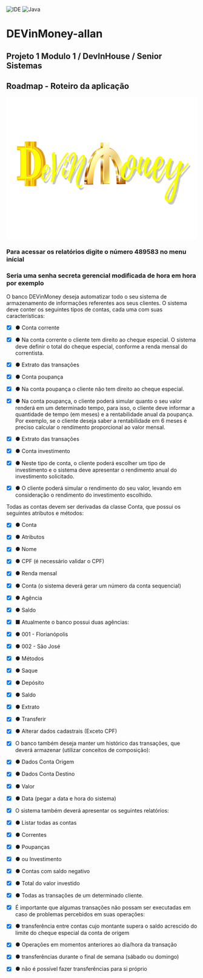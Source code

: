 ![IDE](https://img.shields.io/badge/Eclipse-2C2255?style=for-the-badge&logo=eclipse&logoColor=white)
![Java](https://img.shields.io/badge/Java-ED8B00?style=for-the-badge&logo=java&logoColor=white)

# DEVinMoney-allan

## Projeto 1 Modulo 1 / DevInHouse / Senior Sistemas

## Roadmap - Roteiro da aplicação 

<p align="center">
        <a href="https://www.linkedin.com/in/all-an/">
        <img align="center" width="666" height="375"  src="/img/devinmoney-removebg-preview.png" />
</a>
</p>

### Para acessar os relatórios digite o número 489583 no menu inícial 
### Seria uma senha secreta gerencial modificada de hora em hora por exemplo

O banco DEVinMoney deseja automatizar todo o seu sistema de armazenamento de informações referentes aos seus clientes. O sistema deve conter os seguintes tipos de contas, cada uma com suas características: 

- [x] ● Conta corrente 
- [x] ● Na conta corrente o cliente tem direito ao cheque especial. O sistema deve definir o total do cheque especial, conforme a renda mensal do correntista. 
- [x] ● Extrato das transações 

- [x] ● Conta poupança 
- [x] ● Na conta poupança o cliente não tem direito ao cheque especial. 
- [x] ● Na conta poupança, o cliente poderá simular quanto o seu valor renderá em um determinado tempo, para isso, o cliente deve informar a quantidade de tempo (em meses) e a rentabilidade anual da poupança. Por exemplo, se o cliente deseja saber a rentabilidade em 6 meses é preciso calcular o rendimento proporcional ao valor mensal. 
- [x] ● Extrato das transações 

- [x] ● Conta investimento 
- [x] ● Neste tipo de conta, o cliente poderá escolher um tipo de investimento e o sistema deve apresentar o rendimento anual do investimento solicitado. 
- [x] ● O cliente poderá simular o rendimento do seu valor, levando em consideração o rendimento do investimento escolhido. 

Todas as contas devem ser derivadas da classe Conta, que possui os seguintes atributos e métodos: 

- [x] ● Conta 
- [x] ● Atributos 
- [x] ● Nome 
- [x] ● CPF (é necessário validar o CPF) 
- [x] ● Renda mensal 
- [x] ● Conta (o sistema deverá gerar um número da conta sequencial) 
- [x] ● Agência 
- [x] ● Saldo 
- [x] ■ Atualmente o banco possui duas agências: 
- [x]   ● 001 - Florianópolis 
- [x]   ● 002 - São José 


- [x] ● Métodos 
- [x] ● Saque 
- [x] ● Depósito 
- [x] ● Saldo 
- [x] ● Extrato
- [x] ● Transferir 
- [x] ● Alterar dados cadastrais (Exceto CPF) 

- [x] O banco também deseja manter um histórico das transações, que deverá armazenar (utilizar conceitos de composição): 

- [x] ● Dados Conta Origem 
- [x] ● Dados Conta Destino 
- [x] ● Valor 
- [x] ● Data (pegar a data e hora do sistema) 

- [x] O sistema também deverá apresentar os seguintes relatórios: 
- [x] ● Listar todas as contas 
- [x] ● Correntes 
- [x] ● Poupanças 
- [x] ● ou Investimento 
- [x] ● Contas com saldo negativo 
- [x] ● Total do valor investido 
- [x] ● Todas as transações de um determinado cliente. 

- [x] É importante que algumas transações não possam ser executadas em caso de problemas percebidos em suas operações: 
- [x] ● transferência entre contas cujo montante supera o saldo acrescido do limite do cheque especial da conta de origem 
- [x] ● Operações em momentos anteriores ao dia/hora da transação 
- [x] ● transferências durante o final de semana (sábado ou domingo) 
- [x] ● não é possível fazer transferências para si próprio

